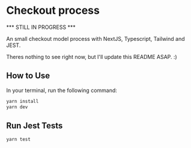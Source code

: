 # Checkout process

*** STILL IN PROGRESS ***

An small checkout model process with NextJS, Typescript, Tailwind and JEST.

Theres nothing to see right now, but I'll update this README ASAP. :)

## How to Use

In your terminal, run the following command:

```bash
yarn install
yarn dev
```

## Run Jest Tests

```bash
yarn test
```
